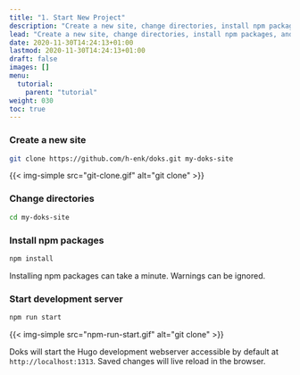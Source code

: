 ```yaml
---
title: "1. Start New Project"
description: "Create a new site, change directories, install npm packages, and start development server."
lead: "Create a new site, change directories, install npm packages, and start development server."
date: 2020-11-30T14:24:13+01:00
lastmod: 2020-11-30T14:24:13+01:00
draft: false
images: []
menu: 
  tutorial:
    parent: "tutorial"
weight: 030
toc: true
---
```


### Create a new site

```bash
git clone https://github.com/h-enk/doks.git my-doks-site
```

{{< img-simple src="git-clone.gif" alt="git clone" >}}

### Change directories

```bash
cd my-doks-site
```

### Install npm packages

```bash
npm install
```

Installing npm packages can take a minute. Warnings can be ignored.

### Start development server

```bash
npm run start
```

{{< img-simple src="npm-run-start.gif" alt="git clone" >}}

Doks will start the Hugo development webserver accessible by default at `http://localhost:1313`. Saved changes will live reload in the browser.
